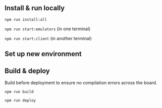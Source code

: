 ## Install & run locally

`npm run install:all`

`npm run start:emulators` (in one terminal)

`npm run start:client` (in another terminal)

## Set up new environment

## Build & deploy

Build before deployment to ensure no compilation errors across the board.

`npm run build`

`npm run deploy`
